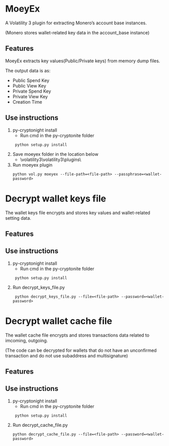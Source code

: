 # MoeyEx
A Volatility 3 plugin for extracting Monero’s account base instances.

(Monero stores wallet-related key data in the account_base instance)

## Features
MoeyEx extracts key values(Public/Private keys) from memory dump files.

The output data is as:

- Public Spend Key 
- Public View Key 
- Private Spend Key  
- Private View Key 
- Creation Time

## Use instructions
1. py-cryptonight install
   - Run cmd in the py-cryptonite folder
   ```
    python setup.py install
   ```
2. Save moeyex folder in the location below
   - \volatility3\volatility3\plugins\
3. Run moeyex plugin
   ```
   python vol.py moeyex --file-path=<file-path> --passphrase=<wallet-password>
   ```

# Decrypt wallet keys file
The wallet keys file encrypts and stores key values and wallet-related setting data.

## Features

## Use instructions
1. py-cryptonight install
   - Run cmd in the py-cryptonite folder
   ```
    python setup.py install
   ```
2. Run decrypt_keys_file.py
   ```
    python decrypt_keys_file.py --file=<file-path> --password=<wallet-password>
   ```

# Decrypt wallet cache file
The wallet cache file encrypts and stores transactions data related to imcoming, outgoing.

(The code can be decrypted for wallets that do not have an unconfirmed transaction and do not use subaddress and multisignature)

## Features

## Use instructions
1. py-cryptonight install
   - Run cmd in the py-cryptonite folder
   ```
    python setup.py install
   ```
2. Run decrypt_cache_file.py
   ```
   python decrypt_cache_file.py --file=<file-path> --password=<wallet-password>
   ```
